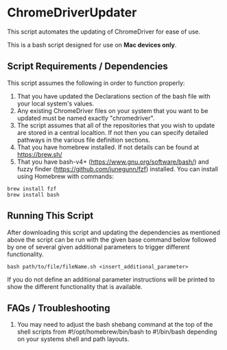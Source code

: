 # ChromeDriverUpdater
This script automates the updating of ChromeDriver for ease of use.

This is a bash script designed for use on **Mac devices only**.

## Script Requirements / Dependencies

This script assumes the following in order to function properly:
  1) That you have updated the Declarations section of the bash file with your local system's values.
  2) Any existing ChromeDriver files on your system that you want to be updated must be named exactly "chromedriver".
  3) The script assumes that all of the repositories that you wish to update are stored in a central localtion. If not then you can specify detailed pathways in the various file definition sections.
  4) That you have homebrew installed. If not details can be found at https://brew.sh/
  5) That you have bash-v4+ (https://www.gnu.org/software/bash/) and fuzzy finder (https://github.com/junegunn/fzf) installed. 
  You can install using Homebrew with commands:
  ```
  brew install fzf
  brew install bash
  ```

## Running This Script

After downloading this script and updating the dependencies as mentioned above the script can be run with the given base command below followed by one of several given additional parameters to trigger different functionality.
```
bash path/to/file/fileName.sh <insert_additional_parameter>
```
If you do not define an additional parameter instructions will be printed to show the different functionality that is available.

## FAQs / Troubleshooting

  1) You may need to adjust the bash shebang command at the top of the shell scripts from #!/opt/homebrew/bin/bash to #!/bin/bash depending on your systems shell and path layouts.